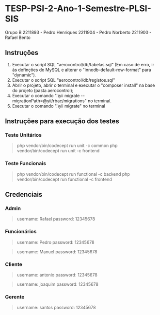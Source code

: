 # TESP-PSI-2-Ano-1-Semestre-PLSI-SIS

Grupo B
2211893 - Pedro Henriques
2211904 - Pedro Norberto
2211900 - Rafael Bento

## Instruções 
1. Executar o script SQL "aerocontrol/db/tabelas.sql" (Em caso de erro, ir às definções do MySQL e alterar o "innodb-default-row-format" para "dynamic").
2. Executar o script SQL "aerocontrol/db/registos.sql"
3. Abrir o projeto, abrir o terminal e executar o "composer install" na base do projeto (pasta aerocontrol);
4. Executar o comando ".\yii migrate --migrationPath=@yii/rbac/migrations" no terminal.
5. Executar o comando ".\yii migrate" no terminal

## Instruções para execução dos testes
### Teste Unitários
>php vendor/bin/codecept run unit -c common
>php vendor/bin/codecept run unit -c frontend

### Teste Funcionais
>php vendor/bin/codecept run functional -c backend
>php vendor/bin/codecept run functional -c frontend



## Credenciais

### Admin

>username: Rafael
password: 12345678

### Funcionários

> username: Pedro
password: 12345678

>username: Manuel
password: 12345678

### Cliente

>username: antonio
password: 12345678

>username: joaquim
password: 12345678

### Gerente

>username: santos
password: 12345678